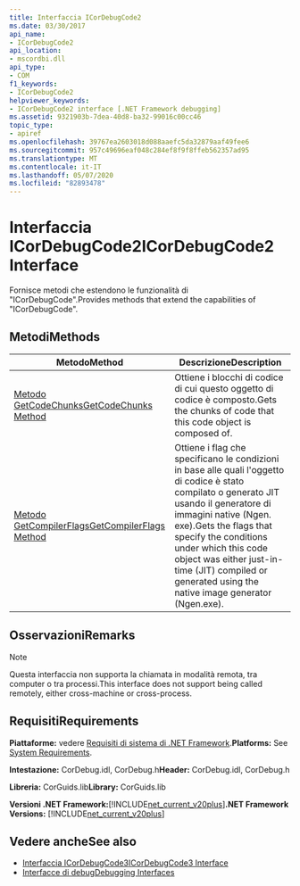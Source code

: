 ```yaml
---
title: Interfaccia ICorDebugCode2
ms.date: 03/30/2017
api_name:
- ICorDebugCode2
api_location:
- mscordbi.dll
api_type:
- COM
f1_keywords:
- ICorDebugCode2
helpviewer_keywords:
- ICorDebugCode2 interface [.NET Framework debugging]
ms.assetid: 9321903b-7dea-40d8-ba32-99016c00cc46
topic_type:
- apiref
ms.openlocfilehash: 39767ea2603018d088aaefc5da32879aaf49fee6
ms.sourcegitcommit: 957c49696eaf048c284ef8f9f8ffeb562357ad95
ms.translationtype: MT
ms.contentlocale: it-IT
ms.lasthandoff: 05/07/2020
ms.locfileid: "82893478"
---
```

# <a name="icordebugcode2-interface"></a><span data-ttu-id="fc5ac-102">Interfaccia ICorDebugCode2</span><span class="sxs-lookup"><span data-stu-id="fc5ac-102">ICorDebugCode2 Interface</span></span>

<span data-ttu-id="fc5ac-103">Fornisce metodi che estendono le funzionalità di "ICorDebugCode".</span><span class="sxs-lookup"><span data-stu-id="fc5ac-103">Provides methods that extend the capabilities of "ICorDebugCode".</span></span>  
  
## <a name="methods"></a><span data-ttu-id="fc5ac-104">Metodi</span><span class="sxs-lookup"><span data-stu-id="fc5ac-104">Methods</span></span>  
  
|<span data-ttu-id="fc5ac-105">Metodo</span><span class="sxs-lookup"><span data-stu-id="fc5ac-105">Method</span></span>|<span data-ttu-id="fc5ac-106">Descrizione</span><span class="sxs-lookup"><span data-stu-id="fc5ac-106">Description</span></span>|  
|------------|-----------------|  
|[<span data-ttu-id="fc5ac-107">Metodo GetCodeChunks</span><span class="sxs-lookup"><span data-stu-id="fc5ac-107">GetCodeChunks Method</span></span>](icordebugcode2-getcodechunks-method.md)|<span data-ttu-id="fc5ac-108">Ottiene i blocchi di codice di cui questo oggetto di codice è composto.</span><span class="sxs-lookup"><span data-stu-id="fc5ac-108">Gets the chunks of code that this code object is composed of.</span></span>|  
|[<span data-ttu-id="fc5ac-109">Metodo GetCompilerFlags</span><span class="sxs-lookup"><span data-stu-id="fc5ac-109">GetCompilerFlags Method</span></span>](icordebugcode2-getcompilerflags-method.md)|<span data-ttu-id="fc5ac-110">Ottiene i flag che specificano le condizioni in base alle quali l'oggetto di codice è stato compilato o generato JIT usando il generatore di immagini native (Ngen. exe).</span><span class="sxs-lookup"><span data-stu-id="fc5ac-110">Gets the flags that specify the conditions under which this code object was either just-in-time (JIT) compiled or generated using the native image generator (Ngen.exe).</span></span>|  
  
## <a name="remarks"></a><span data-ttu-id="fc5ac-111">Osservazioni</span><span class="sxs-lookup"><span data-stu-id="fc5ac-111">Remarks</span></span>  
  
> [!NOTE]
> <span data-ttu-id="fc5ac-112">Questa interfaccia non supporta la chiamata in modalità remota, tra computer o tra processi.</span><span class="sxs-lookup"><span data-stu-id="fc5ac-112">This interface does not support being called remotely, either cross-machine or cross-process.</span></span>  
  
## <a name="requirements"></a><span data-ttu-id="fc5ac-113">Requisiti</span><span class="sxs-lookup"><span data-stu-id="fc5ac-113">Requirements</span></span>  
 <span data-ttu-id="fc5ac-114">**Piattaforme:** vedere [Requisiti di sistema di .NET Framework](../../get-started/system-requirements.md).</span><span class="sxs-lookup"><span data-stu-id="fc5ac-114">**Platforms:** See [System Requirements](../../get-started/system-requirements.md).</span></span>  
  
 <span data-ttu-id="fc5ac-115">**Intestazione:** CorDebug.idl, CorDebug.h</span><span class="sxs-lookup"><span data-stu-id="fc5ac-115">**Header:** CorDebug.idl, CorDebug.h</span></span>  
  
 <span data-ttu-id="fc5ac-116">**Libreria:** CorGuids.lib</span><span class="sxs-lookup"><span data-stu-id="fc5ac-116">**Library:** CorGuids.lib</span></span>  
  
 <span data-ttu-id="fc5ac-117">**Versioni .NET Framework:**[!INCLUDE[net_current_v20plus](../../../../includes/net-current-v20plus-md.md)]</span><span class="sxs-lookup"><span data-stu-id="fc5ac-117">**.NET Framework Versions:** [!INCLUDE[net_current_v20plus](../../../../includes/net-current-v20plus-md.md)]</span></span>  
  
## <a name="see-also"></a><span data-ttu-id="fc5ac-118">Vedere anche</span><span class="sxs-lookup"><span data-stu-id="fc5ac-118">See also</span></span>

- [<span data-ttu-id="fc5ac-119">Interfaccia ICorDebugCode3</span><span class="sxs-lookup"><span data-stu-id="fc5ac-119">ICorDebugCode3 Interface</span></span>](icordebugcode3-interface.md)
- [<span data-ttu-id="fc5ac-120">Interfacce di debug</span><span class="sxs-lookup"><span data-stu-id="fc5ac-120">Debugging Interfaces</span></span>](debugging-interfaces.md)
